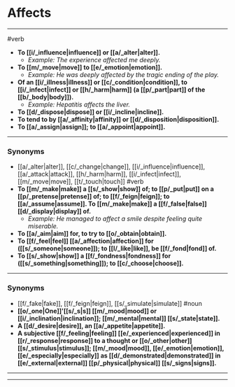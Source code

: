# Affects
---
#verb
- **To [[i/_influence|influence]] or [[a/_alter|alter]].**
	- _Example: The experience affected me deeply._
- **To [[m/_move|move]] to [[e/_emotion|emotion]].**
	- _Example: He was deeply affected by the tragic ending of the play._
- **Of an [[i/_illness|illness]] or [[c/_condition|condition]], to [[i/_infect|infect]] or [[h/_harm|harm]] (a [[p/_part|part]] of the [[b/_body|body]]).**
	- _Example: Hepatitis affects the liver._
- **To [[d/_dispose|dispose]] or [[i/_incline|incline]].**
- **To tend to by [[a/_affinity|affinity]] or [[d/_disposition|disposition]].**
- **To [[a/_assign|assign]]; to [[a/_appoint|appoint]].**
---
### Synonyms
- [[a/_alter|alter]], [[c/_change|change]], [[i/_influence|influence]], [[a/_attack|attack]], [[h/_harm|harm]], [[i/_infect|infect]], [[m/_move|move]], [[t/_touch|touch]]
#verb
- **To [[m/_make|make]] a [[s/_show|show]] of; to [[p/_put|put]] on a [[p/_pretense|pretense]] of; to [[f/_feign|feign]]; to [[a/_assume|assume]]. To [[m/_make|make]] a [[f/_false|false]] [[d/_display|display]] of.**
	- _Example: He managed to affect a smile despite feeling quite miserable._
- **To [[a/_aim|aim]] for, to try to [[o/_obtain|obtain]].**
- **To [[f/_feel|feel]] [[a/_affection|affection]] for ([[s/_someone|someone]]); to [[l/_like|like]], be [[f/_fond|fond]] of.**
- **To [[s/_show|show]] a [[f/_fondness|fondness]] for ([[s/_something|something]]); to [[c/_choose|choose]].**
---
### Synonyms
- [[f/_fake|fake]], [[f/_feign|feign]], [[s/_simulate|simulate]]
#noun
- **[[o/_one|One]]'[[s/_s|s]] [[m/_mood|mood]] or [[i/_inclination|inclination]]; [[m/_mental|mental]] [[s/_state|state]].**
- **A [[d/_desire|desire]], an [[a/_appetite|appetite]].**
- **A subjective [[f/_feeling|feeling]] [[e/_experienced|experienced]] in [[r/_response|response]] to a thought or [[o/_other|other]] [[s/_stimulus|stimulus]]; [[m/_mood|mood]], [[e/_emotion|emotion]], [[e/_especially|especially]] as [[d/_demonstrated|demonstrated]] in [[e/_external|external]] [[p/_physical|physical]] [[s/_signs|signs]].**
---
---
